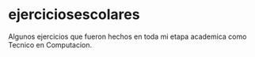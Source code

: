 # ejerciciosescolares
Algunos ejercicios que fueron hechos en toda mi etapa academica como Tecnico en Computacion.
